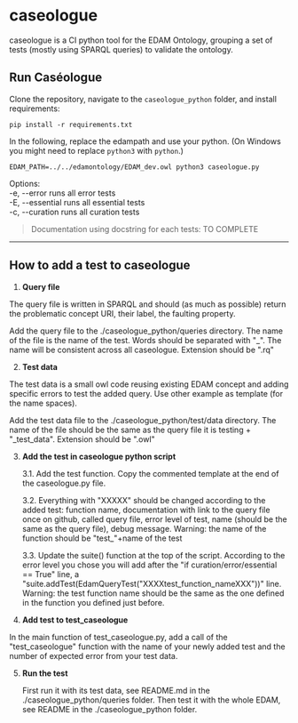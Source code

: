 # caseologue
caseologue is a CI python tool for the EDAM Ontology, grouping a set of tests (mostly using SPARQL queries) to validate the ontology. 

## Run Caséologue

Clone the repository, navigate to the `caseologue_python` folder, and install requirements:
```
pip install -r requirements.txt
```

In the following, replace the edampath and use your python. (On Windows you might need to replace `python3` with `python`.)
```
EDAM_PATH=../../edamontology/EDAM_dev.owl python3 caseologue.py 
```

Options:\
  -e, --error      runs all error tests\
  -E, --essential  runs all essential tests\
  -c, --curation   runs all curation tests


> Documentation using docstring for each tests: TO COMPLETE

_____________________________________

## How to add a test to caseologue

1)  **Query file**
  
  The query file is written in SPARQL and should (as much as possible) return the problematic concept URI, their label, the faulting property. 
  
  Add the query file to the ./caseologue_python/queries directory. The name of the file is the name of the test. Words should be separated with "_". The name will be consistent across all caseologue. Extension should be ".rq"

2) **Test data**

  The test data is a small owl code reusing existing EDAM concept and adding specific errors to test the added query. Use other example as template (for the name spaces).
  
  Add the test data file to the ./caseologue_python/test/data directory. The name of the file should be the same as the query file it is testing + "_test_data". Extension should be ".owl"

3) **Add the test in caseologue python script**

      3.1. Add the test function. Copy the commented template at the end of the caseologue.py file. 
      
      3.2. Everything with "XXXXX" should be changed according to the added test: function name,  documentation with link to the query file once on github, called query file, error level of test, name (should be the same as the query file), debug message. Warning: the name of the function should be "test_"+name of the test

      3.3. Update the suite() function at the top of the script. According to the error level you chose you will add after the "if curation/error/essential == True" line, a "suite.addTest(EdamQueryTest("XXXXtest_function_nameXXX"))" line. Warning: the test function name should be the same as the one defined in the function you defined just before. 


4) **Add test to test_caseologue**

  In the main function of test_caseologue.py, add a call of the "test_caseologue" function with the name of your newly added test and the number of expected error from your test data.

5) **Run the test**

    First run it with its test data, see README.md in the ./caseologue_python/queries folder. Then test it with the whole EDAM, see README in the ./caseologue_python folder.
